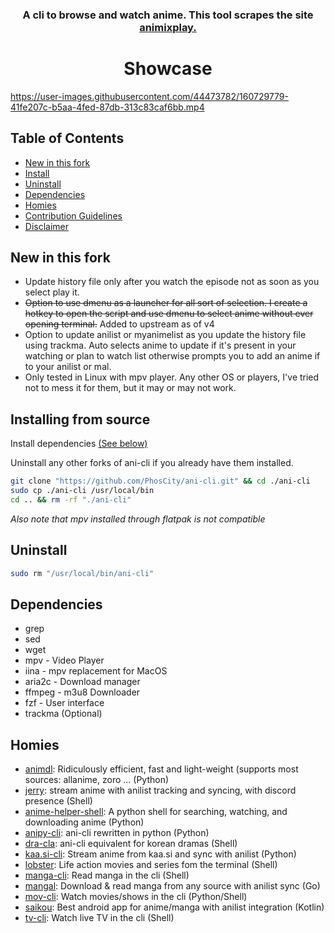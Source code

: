 <h3 align="center">
A cli to browse and watch anime. This tool scrapes the site <a href="https://animixplay.to/">animixplay.</a>
</h3>
	
<h1 align="center">
	Showcase
</h1>

https://user-images.githubusercontent.com/44473782/160729779-41fe207c-b5aa-4fed-87db-313c83caf6bb.mp4

## Table of Contents

- [New in this fork](#New-in-this-fork)
- [Install](#Installing-from-source)
- [Uninstall](#Uninstall)
- [Dependencies](#Dependencies)
- [Homies](#Homies)
- [Contribution Guidelines](./CONTRIBUTING.md)
- [Disclaimer](./disclaimer.md)

## New in this fork

- Update history file only after you watch the episode not as soon as you select play it.
- ~~Option to use dmenu as a launcher for all sort of selection. I create a hotkey to open the script and use dmenu to select anime without ever opening terminal.~~ Added to upstream as of v4
- Option to update anilist or myanimelist as you update the history file using trackma. Auto selects anime to update if it's present in your watching or plan to watch list otherwise prompts you to add an anime if to your anilist or mal.
- Only tested in Linux with mpv player. Any other OS or players, I've tried not to mess it for them, but it may or may not work.

## Installing from source

Install dependencies [(See below)](#Dependencies)

Uninstall any other forks of ani-cli if you already have them installed.

```sh
git clone "https://github.com/PhosCity/ani-cli.git" && cd ./ani-cli
sudo cp ./ani-cli /usr/local/bin
cd .. && rm -rf "./ani-cli"
```

_Also note that mpv installed through flatpak is not compatible_

## Uninstall

```sh
sudo rm "/usr/local/bin/ani-cli"
```

## Dependencies

- grep
- sed
- wget
- mpv - Video Player
- iina - mpv replacement for MacOS
- aria2c - Download manager
- ffmpeg - m3u8 Downloader
- fzf - User interface
- trackma (Optional)

## Homies

- [animdl](https://github.com/justfoolingaround/animdl): Ridiculously efficient, fast and light-weight (supports most sources: allanime, zoro ... (Python)
- [jerry](https://github.com/justchokingaround/jerry): stream anime with anilist tracking and syncing, with discord presence (Shell)
- [anime-helper-shell](https://github.com/Atreyagaurav/anime-helper-shell): A python shell for searching, watching, and downloading anime (Python)
- [anipy-cli](https://github.com/sdaqo/anipy-cli): ani-cli rewritten in python (Python)
- [dra-cla](https://github.com/CoolnsX/dra-cla): ani-cli equivalent for korean dramas (Shell)
- [kaa.si-cli](https://github.com/Soviena/kaa.si-cli): Stream anime from kaa.si and sync with anilist (Python)
- [lobster](https://github.com/justchokingaround/lobster): Life action movies and series fom the terminal (Shell)
- [manga-cli](https://github.com/7USTIN/manga-cli): Read manga in the cli (Shell)
- [mangal](https://github.com/metafates/mangal): Download & read manga from any source with anilist sync (Go)
- [mov-cli](https://github.com/mov-cli/mov-cli): Watch movies/shows in the cli (Python/Shell)
- [saikou](https://github.com/saikou-app/saikou): Best android app for anime/manga with anilist integration (Kotlin)
- [tv-cli](https://github.com/Spaxly/tv-cli): Watch live TV in the cli (Shell)
